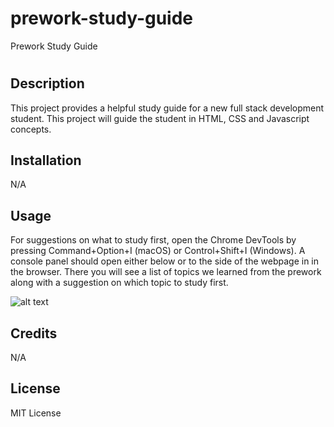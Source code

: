 # prework-study-guide
Prework Study Guide
# <Prework Study Guide Webpage>

## Description
This project provides a helpful study guide for a new full stack development student. This project will guide the student in HTML, CSS and Javascript concepts. 

## Installation

N/A

## Usage

For suggestions on what to study first, open the Chrome DevTools by pressing Command+Option+I (macOS) or Control+Shift+I (Windows). A console panel should open either below or to the side of the webpage in in the browser. There you will see a list of topics we learned from the prework along with a suggestion on which topic to study first.

![alt text](assets/images/screenshot.png)

## Credits

N/A

## License

MIT License


